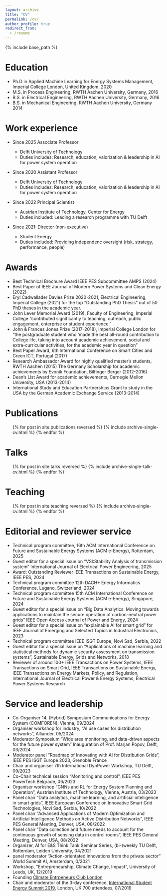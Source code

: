 ```yaml
---
layout: archive
title: "CV"
permalink: /cv/
author_profile: true
redirect_from:
  - /resume
---
```


{% include base_path %}

Education
======
* Ph.D in Applied Machine Learning for Energy Systems Management, Imperial College London, United Kingdom, 2020
* M.S. in Process Engineering, RWTH Aachen University, Germany, 2016
* B.S. in Electrical Engineering, RWTH Aachen University, Germany, 2016
* B.S. in Mechanical Engineering, RWTH Aachen University, Germany 2014

Work experience
======
* Since 2025 Associate Professor
  * Delft University of Technology
  * Duties includes: Research, education, valorization & leadership in AI for power system operation

* Since 2020 Assistant Professor
  * Delft University of Technology
  * Duties includes: Research, education, valorization & leadership in AI for power system operation
    
* Since 2022 Principal Scientist 
  * Austrian Institute of Technology, Center for Energy
  * Duties included: Leading a research programme with TU Delft

* Since 2021: Director (non-executive)
  * Student Energy
  * Duties included: Providing independenc oversight (risk, strategy, performance, people)

Awards
======
- Best Technical Brochure Award IEEE PES Subcommittee AMPS (2024)
-	Best Paper of IEEE Journal of Modern Power Systems and Clean Energy (2022)
-	Eryl Cadwallader Davies Prize 2020-2021, Electrical Engineering, Imperial College (2021) for the top “Outstanding PhD Thesis” out of 50 PhD theses in the academic year.
- John Lever Memorial Award (2019), Faculty of Engineering, Imperial College 
“contributed significantly to teaching, outreach, public engagement, enterprise or student experience.” 
- John & Frances Jones Prize (2017-2018), Imperial College London for	“the postgraduate student who ‘made the best all-round contribution to College life, taking into account academic achievement, social and extra-curricular activities, for the academic year in question” 
- Best Paper Award, 6th International Conference on Smart Cities and Green ICT, Portugal (2017)
- Research Ambassador Award for highly qualified master’s students, RWTH Aachen (2015) 
The Germany Scholarship for academic achievements by Evonik Foundation, Bilfinger Berger (2012-2016)	
- Dean’s List Award for academic achievements, Carnegie Mellon University, USA (2013-2014)
- International Study and Education Partnerships Grant to study in the USA by the German Academic Exchange Service (2013-2014)


Publications
======
  <ul>{% for post in site.publications reversed %}
    {% include archive-single-cv.html %}
  {% endfor %}</ul>
  
Talks
======
  <ul>{% for post in site.talks reversed %}
    {% include archive-single-talk-cv.html  %}
  {% endfor %}</ul>
  
Teaching
======
  <ul>{% for post in site.teaching reversed %}
    {% include archive-single-cv.html %}
  {% endfor %}</ul>


Editorial and reviewer service
======
- Technical program committee, 16th ACM International Conference on Future and Sustainable Energy Systems (ACM e-Energy), Rotterdam, 2025
- Guest editor for a special issue on “VSI:Stability Analysis of transmission system” International Journal of Electrical Power Engineering, 2025
- Award: Outstanding Reviewer IEEE Transactions on Sustainable Energy, IEEE PES, 2024
- Technical program committee 12th DACH+ Energy Informatics Conference, Lugano, Switzerland, 2024
- Technical program committee 15th ACM International Conference on Future and Sustainable Energy Systems (ACM e-Energy), Singapore, 2024
- Guest editor for a special issue on “Big Data Analytics: Moving towards applications to maintain the secure operation of carbon-neutral power grids” IEEE Open Access Journal of Power and Energy, 2024
- Guest editor for a special issue on “explainable AI for smart grid” for IEEE Journal of Emerging and Selected Topics in Industrial Electronics, 2023
- Technical program committee IEEE ISGT Europe, Novi Sad, Serbia, 2022
- Guest editor for a special issue on “Applications of machine learning and statistical methods for dynamic security assessment on transmission systems”, Sustainable Energy, Grids and Networks, 2018
- Reviewer of around 100+ IEEE Transactions on Power Systems, IEEE Transactions on Smart Grid, IEEE Transactions on Sustainable Energy, IEEE Transactions on Energy Markets, Policy, and Regulation, International Journal of Electrical Power & Energy Systems, Electrical Power Systems Research

Service and leadership
======
- Co-Organiser 14. (Hybrid) Symposium Communications for Energy System (COMFOREN), Vienna, 09/2024
- Organiser workshop for industry, “AI use cases for distribution networks”, Alliander, 05/2024
- Moderator Symposium “Wide area monitoring, and data-driven aspects for the future power system” Inauguration of Prof. Marjan Popov, Delft, 03/2024
- Moderator panel “Roadmap of Innovating with AI for Distribution Grids”, IEEE PES ISGT Europe 2023, Grenoble France
- Chair and organiser 7th International DynPower Workshop, TU Delft, 09/2023
- Co-Chair technical session “Monitoring and control”, IEEE PES PowerTech Belgrade, 06/2023	
- Organiser workshop “GNNs and RL for Energy System Planning and Operation”, Austrian Institute of Technology, Vienna, Austria, 03/2023
- Panel chair “Data analytics, machine learning, and artificial intelligence in smart grids”, IEEE European Conference on Innovative Smart Grid Technologies, Novi Sad, Serbia, 10/2022	
- Panel chair “Advanced Applications of Modern Optimization and Artificial Intelligence Methods on Active Distribution Networks”, IEEE PES General Meeting, Denver, USA, 08/2022	
- Panel chair “Data collection and future needs to account for the continuous growth of sensing data in control rooms”,  IEEE PES General Meeting, Denver, USA, 08/2022	
- Organizer, AI for E&S Think Tank Seminar Series, (bi-)weekly TU Delft, Rotterdam, Leiden University, 04/2021 	
- panel moderator “Action-orientated innovations from the private sector” World Summit AI, Amsterdam, 0/2021
- Workshop, “Entrepreneurship, Climate Change, Impact”, University of Leeds, UK, 12/2019
- Founding [Climate Entrpeneurs Club London](https://www.climateentrepreneurs.uk/)
- Chair and moderator of the 3-day conference, [International Student Energy Summit 2019](https://www.youtube.com/watch?v=QeMEbcdAiwo), London, UK 700 attendees, 07/2019

